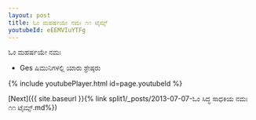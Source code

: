 ```yaml
---
layout: post
title: ಓಂ ಮಹರ್ಷಯೇ ನಮಃ ೧೧ ಟೈಮ್ಸ್
youtubeId: eEEMVIuYTFg
---
```

 
 
 ಓಂ ಮಹರ್ಷಯೇ ನಮಃ  
 
 -  Ges ಷಿಮುನಿಗಳಲ್ಲಿ ಯಾರು ಶ್ರೇಷ್ಠರು 
 
  
 
  
 
 
 
 
 
 


{% include youtubePlayer.html id=page.youtubeId %}
 
[Next]({{ site.baseurl }}{% link  split1/_posts/2013-07-07-ಓಂ ಸಿದ್ಧ ಸಾಧಕಿಯ ನಮಃ ೧೧ ಟೈಮ್ಸ್.md%})
 
